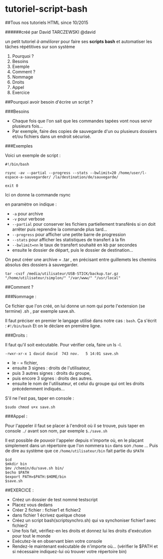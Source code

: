 # tutoriel-script-bash
##Tous nos tutoriels HTML since 10/2015


######créé par David TARCZEWSKI @david

un petit tutoriel *à améliorer* pour faire ses **scripts bash** et automatiser les tâches répétitives sur son système

1. Pourquoi ?
  11. Besoins
  12. Exemple
2. Comment ?
  21. Nommage
  22. Droits
  23. Appel
3. Exercice


##Pourquoi avoir besoin d'écrire un script ?

###Besoins
* Chaque fois que l'on sait que les commandes tapées vont nous servir plusieurs fois...
* Par exemple, faire des copies de sauvegarde d'un ou plusieurs dossiers et/ou fichiers dans un endroit sécurisé.

###Exemples

Voici un exemple de script :

```
#!/bin/bash

rsync -av --partial --progress --stats --bwlimit=20 /home/user/l-espace-a-sauvegarder/ /la/destination/de/sauvegarde/

exit 0
```

Ici on donne la commande rsync

en paramètre on indique :
- `-a` pour archive
- `-v` pour verbose
- `--partial` pour conserver les fichiers partiellement transférés si on doit arrêter puis reprendre la commande plus tard...
- `--progress` pour afficher une petite barre de progression
- `--stats` pour afficher les statistiques de transfert à la fin
- `--bwlimit=nn` le taux de transfert souhaité en kb par secondes
- ensuite le dossier de départ, puis le dossier de destination...

On peut créer une archive = .tar , en précisant entre guillemets les chemins absolus des dossiers à sauvegarder.

```
tar -cvzf /media/utilisateur/USB-STICK/backup.tar.gz "/home/utilisateur/simplon/" "/var/www/" "/usr/local"
```

##Comment ?

###Nommage :

Ce fichier que l'on créé, on lui donne un nom qui porte l'extension (se termine) .sh , par exemple save.sh.

Il faut préciser en premier le langage utilisé dans notre cas : `bash`.
Ça s'écrit : `#!/bin/bash`
Et on le déclare en première ligne.

###Droits :

Il faut qu'il soit exécutable. 
Pour vérifier cela, faire un ls -l. 

```
-rwxr-xr-x 1 david david  743 nov.   5 14:01 save.sh
```

- le - = fichier,
- ensuite 3 signes : droits de l'utilisateur,
- puis 3 autres signes : droits du groupe,
- puis encore 3 signes : droits des autres.
- ensuite le nom de l'utilisateur, et celui du groupe qui ont les droits précédemment indiqués...

S'il ne l'est pas, taper en console :

```
$sudo chmod u+x save.sh
```


###Appel :

Pour l'appeler il faut se placer à l'endroit où il se trouve, puis taper en console `./` avant son nom, par exemple `$./save.sh`

Il est possible de pouvoir l'appeler depuis n'importe où, en le plaçant simplement dans un répertoire que l'on nommera `bin` dans son `/home` ...
Puis de dire au système que ce `/home/utilisateur/bin` fait partie du `$PATH` 

```
$cd
$mkdir bin
$mv /chemin/du/save.sh bin/
$echo $PATH
$export PATH=$PATH:$HOME/bin
$save.sh
```

##EXERCICE :

- Créez un dossier de test nommé testscript
- Placez vous dedans
- Créer 2 fichier : fichier1 et fichier2
- dans fichier 1 écrivez quelque chose
- Créez un script bash(scriptsynchro.sh) qui va synchoniser fichier1 avec fichier2
- Une fois fait, vérifiez-en les droits et donnez lui les droits d'exécution pour tout le monde
- Exécutez-le en observant bien votre console
- Rendez-le maintenant exécutable de n'importe où... (vérifier le $PATH et si nécessaire indiquez-lui où trouver votre répertoire bin)

